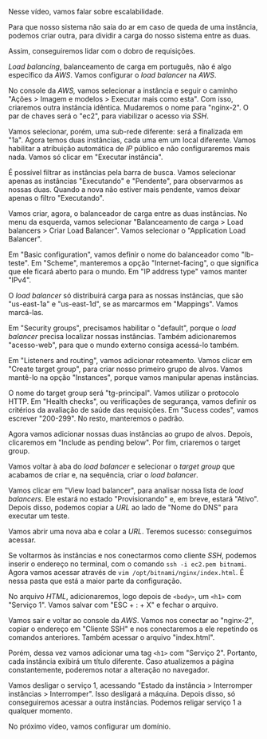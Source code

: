 Nesse vídeo, vamos falar sobre escalabilidade.

Para que nosso sistema não saia do ar em caso de queda de uma instância, podemos criar outra, para dividir a carga do nosso sistema entre as duas.

Assim, conseguiremos lidar com o dobro de requisições.

_Load balancing_, balanceamento de carga em português, não é algo específico da _AWS_. Vamos configurar o _load balancer_ na _AWS_.

No console da _AWS,_ vamos selecionar a instância e seguir o caminho "Ações > Imagem e modelos > Executar mais como esta". Com isso, criaremos outra instância idêntica. Mudaremos o nome para "nginx-2". O par de chaves será o "ec2", para viabilizar o acesso via _SSH_.

Vamos selecionar, porém, uma sub-rede diferente: será a finalizada em "1a". Agora temos duas instâncias, cada uma em um local diferente. Vamos habilitar a atribuição automática de _IP_ público e não configuraremos mais nada. Vamos só clicar em "Executar instância".

É possível filtrar as instâncias pela barra de busca. Vamos selecionar apenas as instâncias "Executando" e "Pendente", para observarmos as nossas duas. Quando a nova não estiver mais pendente, vamos deixar apenas o filtro "Executando".

Vamos criar, agora, o balanceador de carga entre as duas instâncias. No menu da esquerda, vamos selecionar "Balanceamento de carga > Load balancers > Criar Load Balancer". Vamos selecionar o "Application Load Balancer".

Em "Basic configuration", vamos definir o nome do balanceador como "lb-teste". Em "Scheme", manteremos a opção "Internet-facing", o que significa que ele ficará aberto para o mundo. Em "IP address type" vamos manter "IPv4".

O _load balancer_ só distribuirá carga para as nossas instâncias, que são "us-east-1a" e "us-east-1d", se as marcarmos em "Mappings". Vamos marcá-las.

Em "Security groups", precisamos habilitar o "default", porque o _load balancer_ precisa localizar nossas instâncias. Também adicionaremos "acesso-web", para que o mundo externo consiga acessá-lo também.

Em "Listeners and routing", vamos adicionar roteamento. Vamos clicar em "Create target group", para criar nosso primeiro grupo de alvos. Vamos mantê-lo na opção "Instances", porque vamos manipular apenas instâncias.

O nome do target group será "tg-principal". Vamos utilizar o protocolo HTTP. Em "Health checks", ou verificações de segurança, vamos definir os critérios da avaliação de saúde das requisições. Em "Sucess codes", vamos escrever "200-299". No resto, manteremos o padrão.

Agora vamos adicionar nossas duas instâncias ao grupo de alvos. Depois, clicaremos em "Include as pending below". Por fim, criaremos o target group.

Vamos voltar à aba do _load balancer_ e selecionar o _target group_ que acabamos de criar e, na sequência, criar o _load balancer_.

Vamos clicar em "View load balancer", para analisar nossa lista de _load balancers_. Ele estará no estado "Provisionando" e, em breve, estará "Ativo". Depois disso, podemos copiar a _URL_ ao lado de "Nome do DNS" para executar um teste.

Vamos abrir uma nova aba e colar a _URL_. Teremos sucesso: conseguimos acessar.

Se voltarmos às instâncias e nos conectarmos como cliente _SSH_, podemos inserir o endereço no terminal, com o comando `ssh -i ec2.pem bitnami`. Agora vamos acessar através de `vim /opt/bitnami/nginx/index.html`. É nessa pasta que está a maior parte da configuração.

No arquivo _HTML_, adicionaremos, logo depois de `<body>`, um `<h1>` com "Serviço 1". Vamos salvar com "ESC + : + X" e fechar o arquivo.

Vamos sair e voltar ao console da _AWS_. Vamos nos conectar ao "nginx-2", copiar o endereço em "Cliente SSH" e nos conectaremos a ele repetindo os comandos anteriores. Também acessar o arquivo "index.html".

Porém, dessa vez vamos adicionar uma tag `<h1>` com "Serviço 2". Portanto, cada instância exibirá um título diferente. Caso atualizemos a página constantemente, poderemos notar a alteração no navegador.

Vamos desligar o serviço 1, acessando "Estado da instância > Interromper instâncias > Interromper". Isso desligará a máquina. Depois disso, só conseguiremos acessar a outra instâncias. Podemos religar serviço 1 a qualquer momento.

No próximo vídeo, vamos configurar um domínio.